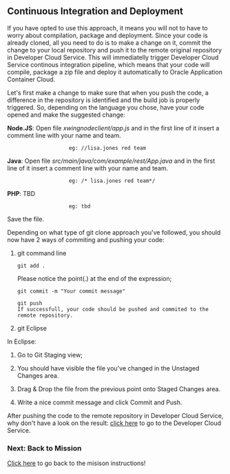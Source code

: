 ## Continuous Integration and Deployment ##

If you have opted to use this approach, it means you will not to have to worry about compilation, package and deployment. 
Since your code is already cloned, all you need to do is to make a change on it, commit the change to your local repository and push it to the remote original repository in Developer Cloud Service. This will immediatelly trigger Developer Cloud Service continous integration pipeline, which means that your code will compile, package a zip file and deploy it automatically to Oracle Application Container Cloud.

Let's first make a change to make sure that when you push the code, a difference in the repository is identified and the build job is properly triggered.
So, depending on the language you chose, have your code opened and make the suggested change:

 **Node.JS**: Open file *xwingnodeclient/app.js* and in the first line of it insert a comment line with your name and team. 
 
                        eg: //lisa.jones red team

 **Java**: Open file *src/main/java/com/example/rest/App.java* and in the first line of it insert a comment line with your name and team. 
 
                        eg: /* lisa.jones red team*/

 **PHP**: TBD
 
                        eg: tbd

Save the file.

Depending on what type of git clone approach you've followed, you should now have 2 ways of commiting and pushing your code:

1. git command line
  
       git add .
    Please notice the point(.) at the end of the expression;
       
       git commit -m "Your commit message"
    
       git push
       If successfull, your code should be pushed and commited to the remote repository.
    

2. git Eclipse 

  In Eclipse:
  1. Go to Git Staging view; 
  
  2. You should have visible the file you've changed in the Unstaged Changes area. 
  
  3. Drag & Drop the file from the previous point onto Staged Changes area. 
  
  4. Write a nice commit message and click Commit and Push.

After pushing the code to the remote repository in Developer Cloud Service, why don't have a look on the result:
[click here](scale.md) to go to the Developer Cloud Service.

### Next: Back to Mission ###

[Click here](../missions/deploy.md) to go back to the misison instructions!

